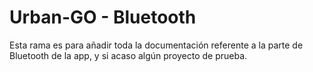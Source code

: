 # Urban-GO - Bluetooth

Esta rama es para añadir toda la documentación referente a la parte de Bluetooth de la app, y si acaso algún proyecto de prueba.
